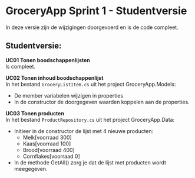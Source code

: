 # GroceryApp Sprint 1 - Studentversie  
In deze versie zijn de wijzigingen doorgevoerd en is de code compleet.  

## Studentversie:  
**UC01 Tonen boodschappenlijsten**  
Is compleet.

**UC02 Tonen inhoud boodschappenlijst**   
In het bestand `GroceryListItem.cs` uit het project GroceryApp.Models:
- De member variabelen wijzigen in properties
- In de constructor de doorgegeven waarden koppelen aan de properties.

**UC03 Tonen producten**  
In het bestand `ProductRepository.cs` uit het project GroceryApp.Data:
- Initieer in de constructor de lijst met 4 nieuwe producten:  
  - Melk[voorraad 300]
  - Kaas[voorraad 100]
  - Brood[voorraad 400]
  - Cornflakes[voorraad 0]
- In de methode GetAll() zorg je dat de lijst met producten wordt meegegeven.
